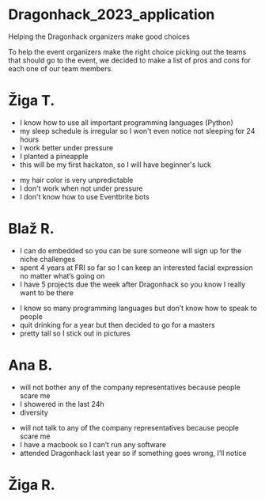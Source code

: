 # Dragonhack_2023_application
Helping the Dragonhack organizers make good choices

To help the event organizers make the right choice picking out the teams that should go to the event, we decided to make a list of pros and cons for each one of our team members. 

# Žiga T.
+ I know how to use all important programming languages (Python)
+ my sleep schedule is irregular so I won't even notice not sleeping for 24 hours
+ I work better under pressure
+ I planted a pineapple
+ this will be my first hackaton, so I will have beginner's luck

- my hair color is very unpredictable
- I don't work when not under pressure
- I don't know how to use Eventbrite bots

# Blaž R.
+ I can do embedded so you can be sure someone will sign up for the niche challenges
+ spent 4 years at FRI so far so I can keep an interested facial expression no matter what’s going on 
+ I have 5 projects due the week after Dragonhack so you know I really want to be there

- I know so many programming languages but don’t know how to speak to people
- quit drinking for a year but then decided to go for a masters
- pretty tall so I stick out in pictures

# Ana B.
+ will not bother any of the company representatives because people scare me
+ I showered in the last 24h
+ diversity

- will not talk to any of the company representatives because people scare me
- I have a macbook so I can’t run any software 
- attended Dragonhack last year so if something goes wrong, I’ll notice

# Žiga R.
